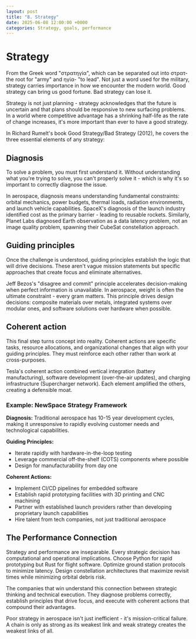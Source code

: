 ```yaml
---
layout: post
title: "8. Strategy"
date: 2025-06-08 12:00:00 +0000
categories: Strategy, goals, performance
---
```


# Strategy

From the Greek word "στρατηγία", which can be separated out into στρατ- the root for "army" and ηγία- "to lead". Not just a word used for the military, strategy carries importance in how we encounter the modern world. Good strategy can bring us good fortune. Bad strategy can lose it.

Strategy is not just planning - strategy acknowledges that the future is uncertain and that plans should be responsive to new surfacing problems. In a world where competitive advantage has a shrinking half-life as the rate of change increases, it's more important than ever to have a good strategy.

In Richard Rumelt's book Good Strategy/Bad Strategy (2012), he covers the three essential elements of any strategy:

## Diagnosis
To solve a problem, you must first understand it. Without understanding what you're trying to solve, you can't properly solve it - which is why it's so important to correctly diagnose the issue. 

In aerospace, diagnosis means understanding fundamental constraints: orbital mechanics, power budgets, thermal loads, radiation environments, and launch vehicle capabilities. SpaceX's diagnosis of the launch industry identified cost as the primary barrier - leading to reusable rockets. Similarly, Planet Labs diagnosed Earth observation as a data latency problem, not an image quality problem, spawning their CubeSat constellation approach.

## Guiding principles
Once the challenge is understood, guiding principles establish the logic that will drive decisions. These aren't vague mission statements but specific approaches that create focus and eliminate alternatives.

Jeff Bezos's "disagree and commit" principle accelerates decision-making when perfect information is unavailable. In aerospace, weight is often the ultimate constraint - every gram matters. This principle drives design decisions: composite materials over metals, integrated systems over modular ones, and software solutions over hardware when possible.

## Coherent action
This final step turns concept into reality. Coherent actions are specific tasks, resource allocations, and organizational changes that align with your guiding principles. They must reinforce each other rather than work at cross-purposes.

Tesla's coherent action combined vertical integration (battery manufacturing), software development (over-the-air updates), and charging infrastructure (Supercharger network). Each element amplified the others, creating a defensible moat.

### Example: NewSpace Strategy Framework

**Diagnosis:** Traditional aerospace has 10-15 year development cycles, making it unresponsive to rapidly evolving customer needs and technological capabilities.

**Guiding Principles:** 
- Iterate rapidly with hardware-in-the-loop testing
- Leverage commercial off-the-shelf (COTS) components where possible
- Design for manufacturability from day one

**Coherent Actions:**
- Implement CI/CD pipelines for embedded software
- Establish rapid prototyping facilities with 3D printing and CNC machining
- Partner with established launch providers rather than developing proprietary launch capabilities
- Hire talent from tech companies, not just traditional aerospace

## The Performance Connection
Strategy and performance are inseparable. Every strategic decision has computational and operational implications. Choose Python for rapid prototyping but Rust for flight software. Optimize ground station protocols to minimize latency. Design constellation architectures that maximize revisit times while minimizing orbital debris risk.

The companies that win understand this connection between strategic thinking and technical execution. They diagnose problems correctly, establish principles that drive focus, and execute with coherent actions that compound their advantages.

Poor strategy in aerospace isn't just inefficient - it's mission-critical failure. A chain is only as strong as its weakest link and weak strategy creates the weakest links of all.